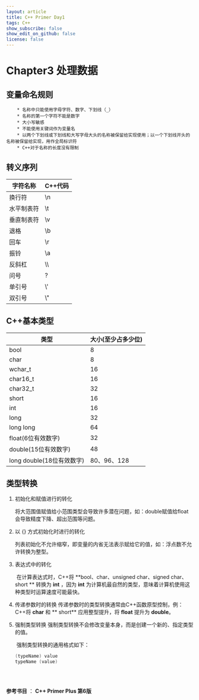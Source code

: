 ```yaml
---
layout: article
title: C++ Primer Day1
tags: C++
show_subscribe: false
show_edit_on_github: false
license: false
---
```


<!--more-->

# Chapter3 处理数据



## 变量命名规则

		* 名称中只能使用字母字符、数字、下划线（_）
		* 名称的第一个字符不能是数字
		* 大小写敏感
		* 不能使用关键词作为变量名
		* 以两个下划线或下划线和大写字母大头的名称被保留给实现使用；以一个下划线开头的名称被保留给实现，用作全局标识符
		* C++对于名称的长度没有限制



## 转义序列

| 字符名称   | C++代码 |
| ---------- | ------- |
| 换行符     | \n      |
| 水平制表符 | \t      |
| 垂直制表符 | \v      |
| 退格       | \b      |
| 回车       | \r      |
| 振铃       | \a      |
| 反斜杠     | \\\\    |
| 问号       | \?      |
| 单引号     | \\'     |
| 双引号     | \\"     |



## C++基本类型

| 类型 | 大小(至少占多少位) |
| ---- | ---- |
| bool     | 8     |
| char     | 8     |
| wchar_t     | 16     |
| char16_t     | 16     |
| char32_t     | 32     |
| short     | 16     |
| int     | 16     |
| long     | 32    |
| long long     | 64    |
| float(6位有效数字)     | 32     |
| double(15位有效数字)      | 48     |
| long double(18位有效数字)      | 80、96、128     |



## 类型转换

1. 初始化和赋值进行的转化

   ​		将大范围值赋值给小范围类型会导致许多潜在问题，如：double赋值给float会导致精度下降、超出范围等问题。

2. 以 {} 方式初始化时进行的转化

   ​		列表初始化不允许缩窄，即变量的内省无法表示赋给它的值，如：浮点数不允许转换为整型。
   
3. 表达式中的转化

   ​		在计算表达式时，C++将 **bool、char、unsigned char、signed char、short ** 转换为 **int** ，因为 **int** 为计算机最自然的类型，意味着计算机使用这种类型时运算速度可能最快。

4. 传递参数时的转换
   ​		传递参数时的类型转换通常由C++函数原型控制，例：C++将 **char** 和  ** short** 应用整型提升，将 **float** 提升为 **double**。

5. 强制类型转换
   ​		强制类型转换不会修改变量本身，而是创建一个新的、指定类型的值。
   
   ​		强制类型转换的通用格式如下：
   
   ```C++
   (typeName) value
   typeName (value)
      
   ```
   
   ​	

**参考书目** ： **C++ Primer Plus 第6版**






